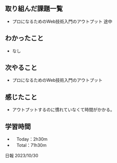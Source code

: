 ## 取り組んだ課題一覧
- プロになるためのWeb技術入門のアウトプット 途中

## わかったこと
- なし
  
## 次やること
- プロになるためのWeb技術入門のアウトプット

## 感じたこと
- アウトプットするのに慣れていなくて時間がかかる。

## 学習時間
- 　Today：2h30m
- 　Total：71h30m

日報 2023/10/30
